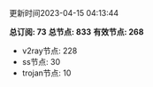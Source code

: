 更新时间2023-04-15 04:13:44

**总订阅: 73**
**总节点: 833**
**有效节点: 268**
- v2ray节点: 228
- ss节点: 30
- trojan节点: 10
